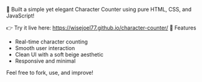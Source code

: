 🎯 Built a simple yet elegant Character Counter using pure HTML, CSS, and JavaScript! 

👉 Try it live here: https://wisejoel77.github.io/character-counter/
🚀 Features
- Real-time character counting
- Smooth user interaction
- Clean UI with a soft beige aesthetic
- Responsive and minimal

Feel free to fork, use, and improve!
